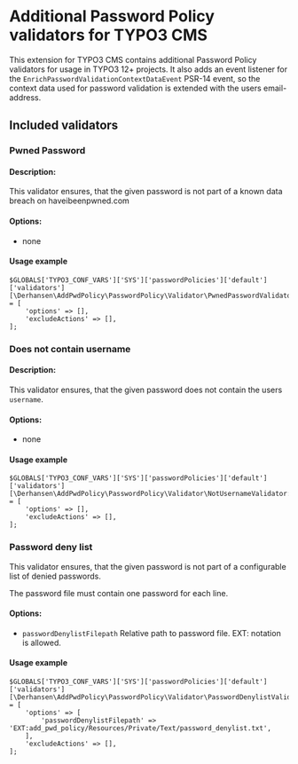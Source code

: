 # Additional Password Policy validators for TYPO3 CMS

This extension for TYPO3 CMS contains additional Password Policy validators for
usage in TYPO3 12+ projects. It also adds an event listener for the
`EnrichPasswordValidationContextDataEvent` PSR-14 event, so the context data
used for password validation is extended with the users email-address.

## Included validators

### Pwned Password

#### Description:

This validator ensures, that the given password is not part of a known data
breach on haveibeenpwned.com

#### Options:
* none

#### Usage example

```
$GLOBALS['TYPO3_CONF_VARS']['SYS']['passwordPolicies']['default']['validators'][\Derhansen\AddPwdPolicy\PasswordPolicy\Validator\PwnedPasswordValidator::class] = [
    'options' => [],
    'excludeActions' => [],
];
```

### Does not contain username

#### Description:

This validator ensures, that the given password does not contain the users `username`.

#### Options:
* none

#### Usage example

```
$GLOBALS['TYPO3_CONF_VARS']['SYS']['passwordPolicies']['default']['validators'][\Derhansen\AddPwdPolicy\PasswordPolicy\Validator\NotUsernameValidator::class] = [
    'options' => [],
    'excludeActions' => [],
];
```

### Password deny list

This validator ensures, that the given password is not part of a configurable
list of denied passwords.

The password file must contain one password for each line.

#### Options:
* `passwordDenylistFilepath` Relative path to password file. EXT: notation is allowed.

#### Usage example

```
$GLOBALS['TYPO3_CONF_VARS']['SYS']['passwordPolicies']['default']['validators'][\Derhansen\AddPwdPolicy\PasswordPolicy\Validator\PasswordDenylistValidator::class] = [
    'options' => [
        'passwordDenylistFilepath' => 'EXT:add_pwd_policy/Resources/Private/Text/password_denylist.txt',
    ],
    'excludeActions' => [],
];
```
